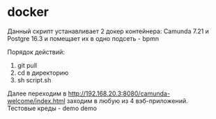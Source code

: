 # docker
Данный скрипт устанавливает 2 докер контейнера: Camunda 7.21 и Postgre 16.3 и помещает их в одно подсеть - bpmn

Порядок действий:
  1. git pull
  2. cd в директорию
  3. sh script.sh

Далее переходим в http://192.168.20.3:8080/camunda-welcome/index.html заходим в любую из 4 вэб-приложений.  
Тестовые креды - demo demo
